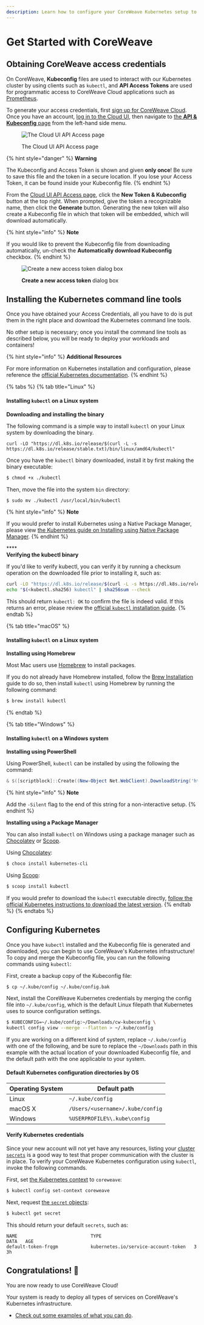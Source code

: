```yaml
---
description: Learn how to configure your CoreWeave Kubernetes setup to access the Cloud.
---
```


# Get Started with CoreWeave

## Obtaining CoreWeave access credentials

On CoreWeave, **Kubeconfig** files are used to interact with our Kubernetes cluster by using clients such as `kubectl`, and **API Access Tokens** are used for programmatic access to CoreWeave Cloud applications such as [Prometheus](prometheus/).

To generate your access credentials, first [sign up for CoreWeave Cloud](https://cloud.coreweave.com/request-account). Once you have an account, [log in to the Cloud UI](https://cloud.coreweave.com), then navigate to [the **API & Kubeconfig** page](https://cloud.coreweave.com/api-access) from the left-hand side menu.

<figure><img src="../docs/.gitbook/assets/image (1) (2) (2).png" alt="The Cloud UI API Access page"><figcaption><p>The Cloud UI API Access page</p></figcaption></figure>

{% hint style="danger" %}
**Warning**

The Kubeconfig and Access Token is shown and given **only once**! Be sure to save this file and the token in a secure location. If you lose your Access Token, it can be found inside your Kubeconfig file.
{% endhint %}

From the [Cloud UI API Access page](https://cloud.coreweave.com/api-access), click the **New Token & Kubeconfig** button at the top right. When prompted, give the token a recognizable name, then click the **Generate** button. Generating the new token will also create a Kubeconfig file in which that token will be embedded, which will download automatically.

{% hint style="info" %}
**Note**

If you would like to prevent the Kubeconfig file from downloading automatically, un-check the **Automatically download Kubeconfig** checkbox.
{% endhint %}

<figure><img src="../docs/.gitbook/assets/image (3) (2) (1).png" alt="Create a new access token dialog box"><figcaption><p><strong>Create a new access token</strong> dialog box</p></figcaption></figure>

## Installing the Kubernetes command line tools

Once you have obtained your Access Credentials, all you have to do is put them in the right place and download the Kubernetes command line tools.

No other setup is necessary; once you install the command line tools as described below, you will be ready to deploy your workloads and containers!

{% hint style="info" %}
**Additional Resources**

For more information on Kubernetes installation and configuration, please reference the [official Kubernetes documentation](https://kubernetes.io/docs/tasks/tools/install-kubectl/).
{% endhint %}

{% tabs %}
{% tab title="Linux" %}
#### Installing `kubectl` on a Linux system

**Downloading and installing the binary**

The following command is a simple way to install `kubectl` on your Linux system by downloading the binary.

```
curl -LO "https://dl.k8s.io/release/$(curl -L -s https://dl.k8s.io/release/stable.txt)/bin/linux/amd64/kubectl"
```

Once you have the `kubectl` binary downloaded, install it by first making the binary executable:

```bash
$ chmod +x ./kubectl
```

Then, move the file into the system `bin` directory:

```bash
$ sudo mv ./kubectl /usr/local/bin/kubectl
```

{% hint style="info" %}
**Note**

If you would prefer to install Kubernetes using a Native Package Manager, please view [the Kubernetes guide on Installing using Native Package Manager](https://kubernetes.io/docs/tasks/tools/install-kubectl-linux/#install-using-native-package-management).
{% endhint %}

\*\*\*\*\
**Verifying the kubectl binary**

If you'd like to verify kubectl, you can verify it by running a checksum operation on the downloaded file prior to installing it, such as:

```bash
curl -LO "https://dl.k8s.io/release/$(curl -L -s https://dl.k8s.io/release/stable.txt)/bin/linux/amd64/kubectl"
echo "$(<kubectl.sha256) kubectl" | sha256sum --check
```

This should return `kubectl: OK` to confirm the file is indeed valid. If this returns an error, please review the [official `kubectl` installation guide](https://kubernetes.io/docs/tasks/tools/install-kubectl-linux/).
{% endtab %}

{% tab title="macOS" %}
#### Installing `kubectl` on a Linux system

**Installing using Homebrew**

Most Mac users use [Homebrew](https://brew.sh) to install packages.

If you do not already have Homebrew installed, follow the [Brew Installation](https://brew.sh) guide to do so, then install `kubectl` using Homebrew by running the following command:

```bash
$ brew install kubectl
```
{% endtab %}

{% tab title="Windows" %}
#### Installing `kubectl` on a Windows system

**Installing using PowerShell**

Using PowerShell, `kubectl` can be installed by using the following the command:

```powershell
& $([scriptblock]::Create((New-Object Net.WebClient).DownloadString('https://raw.githubusercontent.com/coreweave/kubernetes-cloud/master/getting-started/k8ctl_setup.ps1')))
```

{% hint style="info" %}
**Note**

Add the `-Silent` flag to the end of this string for a non-interactive setup.
{% endhint %}



**Installing using a Package Manager**

You can also install `kubectl` on Windows using a package manager such as [Chocolatey](https://chocolatey.org) or [Scoop](https://scoop.sh).

Using [Chocolatey](https://chocolatey.org):

```powershell
$ choco install kubernetes-cli
```

Using [Scoop](https://scoop.sh):

```powershell
$ scoop install kubectl
```

If you would prefer to download the `kubectl` executable directly, [follow the official Kubernetes instructions to download the latest version](https://kubernetes.io/docs/tasks/tools/install-kubectl-windows/#install-kubectl-binary-with-curl-on-windows).
{% endtab %}
{% endtabs %}

## Configuring Kubernetes

Once you have `kubectl` installed and the Kubeconfig file is generated and downloaded, you can begin to use CoreWeave's Kubernetes infrastructure! To copy and merge the Kubeconfig file, you can run the following commands using `kubectl`:

First, create a backup copy of the Kubeconfig file:

```shell
$ cp ~/.kube/config ~/.kube/config.bak
```

Next, install the CoreWeave Kubernetes credentials by merging the config file into `~/.kube/config`, which is the default Linux filepath that Kubernetes uses to source configuration settings.

```bash
$ KUBECONFIG=~/.kube/config:~/Downloads/cw-kubeconfig \
kubectl config view --merge --flatten > ~/.kube/config
```

If you are working on a different kind of system, replace `~/.kube/config` with one of the following, and be sure to replace the `~/Downloads` path in this example with the actual location of your downloaded Kubeconfig file, and the default path with the one applicable to your system.

#### Default Kubernetes configuration directories by OS

| Operating System | Default path                     |
| ---------------- | -------------------------------- |
| Linux            | `~/.kube/config`                 |
| macOS X          | `/Users/<username>/.kube/config` |
| Windows          | `%USERPROFILE%\.kube\config`     |

#### Verify Kubernetes credentials

Since your new account will not yet have any resources, listing your [cluster `secrets`](https://kubernetes.io/docs/concepts/configuration/secret/) is a good way to test that proper communication with the cluster is in place. To verify your CoreWeave Kubernetes configuration using `kubectl`, invoke the following commands.

First, set [the Kubernetes context](https://kubernetes.io/docs/concepts/configuration/organize-cluster-access-kubeconfig/#context) to `coreweave`:

```bash
$ kubectl config set-context coreweave
```

Next, request [the `secret` objects](https://kubernetes.io/docs/concepts/configuration/secret/):

```bash
$ kubectl get secret
```

This should return your default `secrets`, such as:

```
NAME                           TYPE                                  DATA   AGE
default-token-frqgm            kubernetes.io/service-account-token   3      3h
```

## Congratulations! :tada:

You are now ready to use CoreWeave Cloud!

Your system is ready to deploy all types of services on CoreWeave's Kubernetes infrastructure.

* [Check out some examples of what you can do](examples/).
